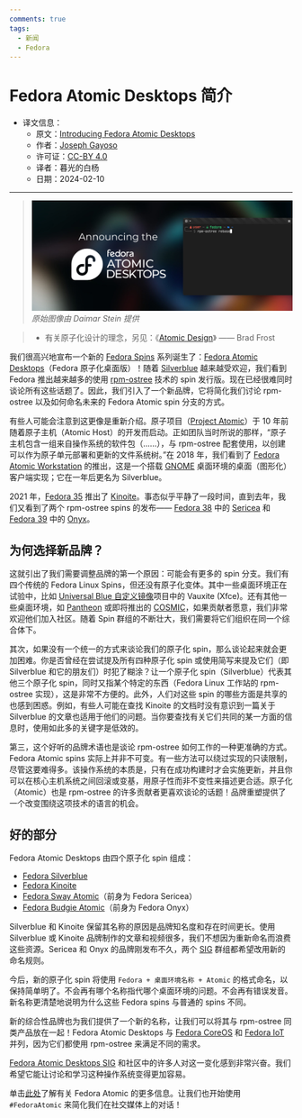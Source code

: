 ```yaml
---
comments: true
tags:
  - 新闻
  - Fedora
---
```


# Fedora Atomic Desktops 简介

- 译文信息：
    - 原文：[Introducing Fedora Atomic Desktops](https://fedoramagazine.org/introducing-fedora-atomic-desktops/)
    - 作者：[Joseph Gayoso](https://fedoramagazine.org/author/joseph/)
    - 许可证：[CC-BY 4.0](https://creativecommons.org/licenses/by/4.0/)
    - 译者：暮光的白杨
    - 日期：2024-02-10

----

>![](./images/2024-02/fedora/Fedora-Atomic-Desktops-1536x650.jpg)
> *原始图像由 Daimar Stein 提供*

<!-- end-of-list -->

> - 有关原子化设计的理念，另见：《[Atomic Design](https://atomicdesign.bradfrost.com/)》 —— Brad Frost

我们很高兴地宣布一个新的 [Fedora Spins] 系列诞生了：[Fedora Atomic Desktops]（Fedora 原子化桌面版）！随着 [Silverblue] 越来越受欢迎，我们看到 Fedora 推出越来越多的使用 [rpm-ostree] 技术的 spin 发行版。现在已经很难同时谈论所有这些话题了。因此，我们引入了一个新品牌，它将简化我们讨论 rpm-ostree 以及如何命名未来的 Fedora Atomic spin 分支的方式。

[Fedora Spins]: https://fedoraproject.org/spins/
[rpm-ostree]: https://coreos.github.io/rpm-ostree/
[Fedora Atomic Desktops]: https://fedoraproject.org/atomic-desktops/
[Silverblue]: https://fedoraproject.org/atomic-desktops/silverblue/

有些人可能会注意到这更像是重新介绍。原子项目（[Project Atomic]）于 10 年前随着原子主机（Atomic Host）的开发而启动。正如团队当时所说的那样，“原子主机包含一组来自操作系统的软件包（……），与 rpm-ostree 配套使用，以创建可以作为原子单元部署和更新的文件系统树。”在 2018 年，我们看到了 [Fedora Atomic Workstation] 的推出，这是一个搭载 [GNOME] 桌面环境的桌面（图形化）客户端实现；它在一年后更名为 Silverblue。

[Project Atomic]: https://projectatomic.io/blog/2014/04/announcing-project-atomic/
[Fedora Atomic Workstation]: https://projectatomic.io/blog/2018/02/fedora-atomic-workstation/
[gnome]: https://www.gnome.org/

2021 年，[Fedora 35] 推出了 [Kinoite]。事态似乎平静了一段时间，直到去年，我们又看到了两个 rpm-ostree spins 的发布—— [Fedora 38] 中的 [Sericea] 和 [Fedora 39] 中的 [Onyx]。

[Fedora 35]: https://fedoramagazine.org/announcing-fedora-35/
[Fedora 38]: https://fedoramagazine.org/announcing-fedora-38/
[Fedora 39]: https://fedoramagazine.org/announcing-fedora-linux-39/
[Kinoite]: https://fedoraproject.org/atomic-desktops/kinoite
[Sericea]: https://fedoraproject.org/atomic-desktops/sway
[Onyx]: https://fedoraproject.org/atomic-desktops/budgie

## 为何选择新品牌？

这就引出了我们需要调整品牌的第一个原因：可能会有更多的 spin 分支。我们有四个传统的 Fedora Linux Spins，但还没有原子化变体。其中一些桌面环境正在试验中，比如 [Universal Blue 自定义镜像]项目中的 Vauxite (Xfce)。还有其他一些桌面环境，如 [Pantheon] 或即将推出的 [COSMIC]，如果贡献者愿意，我们非常欢迎他们加入社区。随着 Spin 群组的不断壮大，我们需要将它们组织在同一个综合体下。

[Pantheon]: https://wiki.archlinux.org/title/Pantheon
[Universal Blue 自定义镜像]: https://universal-blue.org/
[COSMIC]: https://github.com/pop-os/cosmic

其次，如果没有一个统一的方式来谈论我们的原子化 spin，那么谈论起来就会更加困难。你是否曾经在尝试提及所有四种原子化 spin 或使用简写来提及它们（即 Silverblue 和它的朋友们）时犯了糊涂？让一个原子化 spin（Silverblue）代表其他三个原子化 spin，同时又指某个特定的东西（Fedora Linux 工作站的 rpm-ostree 实现），这是非常不方便的。此外，人们对这些 spin 的哪些方面是共享的也感到困惑。例如，有些人可能在查找 Kinoite 的文档时没有意识到一篇关于 Silverblue 的文章也适用于他们的问题。当你要查找有关它们共同的某一方面的信息时，使用如此多的关键字是低效的。

第三，这个好听的品牌术语也是谈论 rpm-ostree 如何工作的一种更准确的方式。Fedora Atomic spins 实际上并非不可变。有一些方法可以绕过实现的只读限制，尽管这要难得多。该操作系统的本质是，只有在成功构建时才会实施更新，并且你可以在核心主机系统之间回滚或变基，用原子性而非不变性来描述更合适。原子化（Atomic）也是 rpm-ostree 的许多贡献者更喜欢谈论的话题！品牌重塑提供了一个改变围绕这项技术的语言的机会。

## 好的部分

Fedora Atomic Desktops 由四个原子化 spin 组成：

- [Fedora Silverblue][Silverblue]
- [Fedora Kinoite][Kinoite]
- [Fedora Sway Atomic][Sericea]（前身为 Fedora Sericea）
- [Fedora Budgie Atomic][Onyx]（前身为 Fedora Onyx）

Silverblue 和 Kinoite 保留其名称的原因是品牌知名度和存在时间更长。使用 Silverblue 或 Kinoite 品牌制作的文章和视频很多，我们不想因为重新命名而浪费这些资源。Sericea 和 Onyx 的品牌刚发布不久，两个 [SIG] 群组都希望改用新的命名规则。

[SIG]: https://fedoraproject.org/wiki/Category:SIGs

今后，新的原子化 spin 将使用 `Fedora + 桌面环境名称 + Atomic` 的格式命名，以保持简单明了。不会再有哪个名称指代哪个桌面环境的问题。不会再有错误发音。新名称更清楚地说明为什么这些 Fedora spins 与普通的 spins 不同。

新的综合性品牌也为我们提供了一个新的名称，让我们可以将其与 rpm-ostree 同类产品放在一起！Fedora Atomic Desktops 与 [Fedora CoreOS] 和 [Fedora IoT] 并列，因为它们都使用 rpm-ostree 来满足不同的需求。

[Fedora CoreOS]: https://fedoraproject.org/coreos/
[Fedora IoT]: https://fedoraproject.org/iot/

[Fedora Atomic Desktops SIG] 和社区中的许多人对这一变化感到非常兴奋。我们希望它能让讨论和学习这种操作系统变得更加容易。

[Fedora Atomic Desktops SIG]: https://fedoraproject.org/wiki/SIGs/AtomicDesktops

单击[此处]了解有关 Fedora Atomic 的更多信息。让我们也开始使用 `#FedoraAtomic` 来简化我们在社交媒体上的对话！

[此处]: https://fedoraproject.org/atomic-desktops/